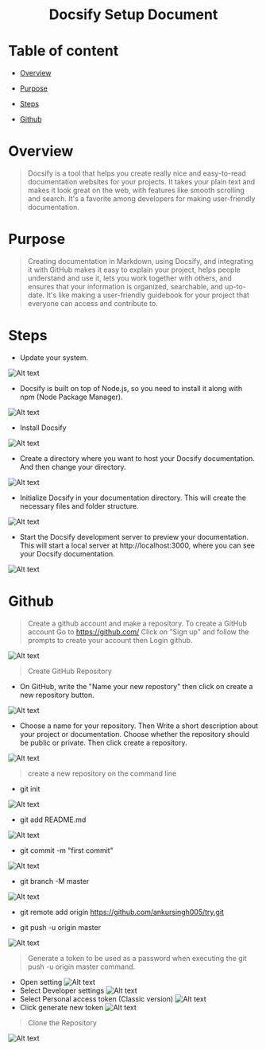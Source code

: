 # <h1 align="center"> Docsify Setup Document <b> </b></h1> 



# **Table of content**

- [Overview](#overview)

- [Purpose](#purpose)

- [Steps](#steps)

- [Github](#github)


# **Overview**

>Docsify is a tool that helps you create really nice and easy-to-read documentation websites for your projects. It takes your plain text and makes it look great on the web, with features like smooth scrolling and search. It's a favorite among developers for making user-friendly documentation.


# **Purpose**
>Creating documentation in Markdown, using Docsify, and integrating it with GitHub makes it easy to explain your project, helps people understand and use it, lets you work together with others, and ensures that your information is organized, searchable, and up-to-date. It's like making a user-friendly guidebook for your project that everyone can access and contribute to.

# **Steps**
- Update your system.

![Alt text](docsify/111.png)
- Docsify is built on top of Node.js, so you need to install it along with npm (Node Package Manager).

![Alt text](docsify/222.png)

- Install Docsify 

![Alt text](docsify/333.png)

- Create a directory where you want to host your Docsify documentation. And then change your directory.

![Alt text](docsify/444.png)

- Initialize Docsify in your documentation directory. This will create the necessary files and folder structure.

![Alt text](docsify/555.png)

- Start the Docsify development server to preview your documentation. This will start a local server at http://localhost:3000, where you can see your Docsify documentation.

![Alt text](docsify/666.png)

# **Github**

>Create a github  account and make a repository. To create a GitHub account Go to https://github.com/ Click on "Sign up" and follow the prompts to create your account then  Login github. 

![Alt text](docsify/git01.png)

>Create GitHub Repository
- On GitHub, write the "Name your new repostory" then click on create a new repository button.

![Alt text](docsify/repo1.png)

- Choose a name for your repository. Then Write a short description about your project or documentation. Choose whether the repository should be public or private. Then click create a repository. 

![Alt text](docsify/repo2.png)

>create a new repository on the command line

- git init

![Alt text](<docsify/git init.png>)

- git add README.md

![Alt text](docsify/read.png)

- git commit -m "first commit"

![Alt text](<docsify/git commit.png>)

- git branch -M master

![Alt text](<docsify/branch master.png>)

- git remote add origin https://github.com/ankursingh005/try.git


- git push -u origin master

![Alt text](<docsify/push master.png>)

>Generate a token to be used as a password when executing the git push -u origin master command.
- Open setting
![Alt text](docsify/tk1.png)
- Select Developer settings
![Alt text](docsify/tk2.png)
- Select Personal access token (Classic version)
![Alt text](docsify/tk3.png)
- Click generate new token
![Alt text](docsify/tk4.png)

>Clone the Repository

![Alt text](<docsify/git clone.png>)